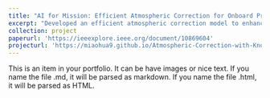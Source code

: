 ```yaml
---
title: "AI for Mission: Efficient Atmospheric Correction for Onboard Processing"
excerpt: "Developed an efficient atmospheric correction model to enhance the reliability and efficiency of satellite-based monitoring systems, supporting applications in agriculture, climate analysis, and emergency response. <br/><img src='/images/AC_work_flow.png'>"
collection: project
paperurl: 'https://ieeexplore.ieee.org/document/10869604'
projecturl: 'https://miaohua9.github.io/Atmospheric-Correction-with-Knowledge-Distillation/' 
---
```


This is an item in your portfolio. It can be have images or nice text. If you name the file .md, it will be parsed as markdown. If you name the file .html, it will be parsed as HTML. 
